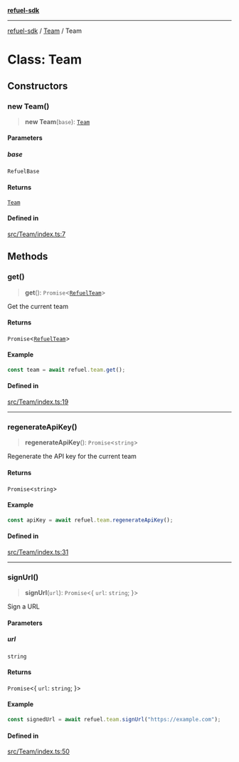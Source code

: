 [**refuel-sdk**](../../README.md)

***

[refuel-sdk](../../modules.md) / [Team](../README.md) / Team

# Class: Team

## Constructors

### new Team()

> **new Team**(`base`): [`Team`](Team.md)

#### Parameters

##### base

`RefuelBase`

#### Returns

[`Team`](Team.md)

#### Defined in

[src/Team/index.ts:7](https://github.com/refuel-ai/refuel-sdk/blob/61d30041216a525535e2edabde48af0f00ec66c9/src/Team/index.ts#L7)

## Methods

### get()

> **get**(): `Promise`\<[`RefuelTeam`](../../types/interfaces/RefuelTeam.md)\>

Get the current team

#### Returns

`Promise`\<[`RefuelTeam`](../../types/interfaces/RefuelTeam.md)\>

#### Example

```ts
const team = await refuel.team.get();
```

#### Defined in

[src/Team/index.ts:19](https://github.com/refuel-ai/refuel-sdk/blob/61d30041216a525535e2edabde48af0f00ec66c9/src/Team/index.ts#L19)

***

### regenerateApiKey()

> **regenerateApiKey**(): `Promise`\<`string`\>

Regenerate the API key for the current team

#### Returns

`Promise`\<`string`\>

#### Example

```ts
const apiKey = await refuel.team.regenerateApiKey();
```

#### Defined in

[src/Team/index.ts:31](https://github.com/refuel-ai/refuel-sdk/blob/61d30041216a525535e2edabde48af0f00ec66c9/src/Team/index.ts#L31)

***

### signUrl()

> **signUrl**(`url`): `Promise`\<\{ `url`: `string`; \}\>

Sign a URL

#### Parameters

##### url

`string`

#### Returns

`Promise`\<\{ `url`: `string`; \}\>

#### Example

```ts
const signedUrl = await refuel.team.signUrl("https://example.com");
```

#### Defined in

[src/Team/index.ts:50](https://github.com/refuel-ai/refuel-sdk/blob/61d30041216a525535e2edabde48af0f00ec66c9/src/Team/index.ts#L50)
